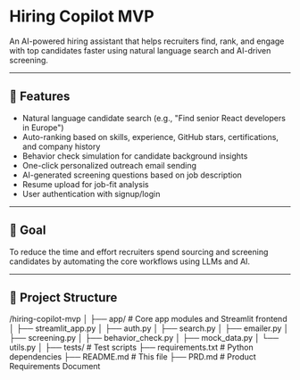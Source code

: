 # Hiring Copilot MVP

An AI-powered hiring assistant that helps recruiters find, rank, and engage with top candidates faster using natural language search and AI-driven screening.

---

## 🚀 Features

- Natural language candidate search (e.g., "Find senior React developers in Europe")
- Auto-ranking based on skills, experience, GitHub stars, certifications, and company history
- Behavior check simulation for candidate background insights
- One-click personalized outreach email sending
- AI-generated screening questions based on job description
- Resume upload for job-fit analysis
- User authentication with signup/login

---

## 🎯 Goal

To reduce the time and effort recruiters spend sourcing and screening candidates by automating the core workflows using LLMs and AI.

---

## 📁 Project Structure
/hiring-copilot-mvp
│
├── app/ # Core app modules and Streamlit frontend
│ ├── streamlit_app.py
│ ├── auth.py
│ ├── search.py
│ ├── emailer.py
│ ├── screening.py
│ ├── behavior_check.py
│ ├── mock_data.py
│ └── utils.py
│
├── tests/ # Test scripts
├── requirements.txt # Python dependencies
├── README.md # This file
├── PRD.md # Product Requirements Document

